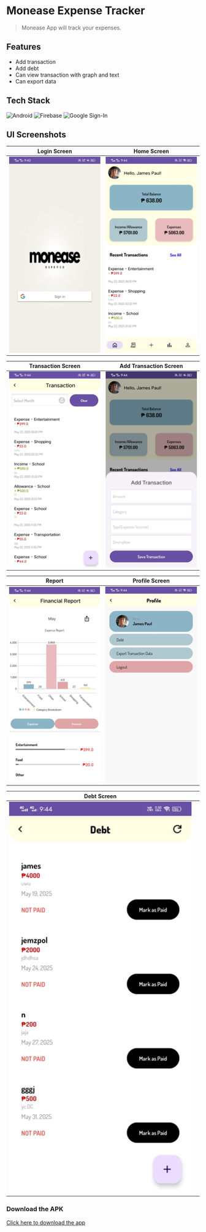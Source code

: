 # Monease Expense Tracker

> Monease App will track your expenses.

## Features
- Add transaction
- Add debt
- Can view transaction with graph and text
- Can export data

## Tech Stack

![Android](https://img.shields.io/badge/Android-Java%20%7C%20XML-3DDC84?style=for-the-badge&logo=android)
![Firebase](https://img.shields.io/badge/Firebase-Backend-yellow?style=for-the-badge&logo=firebase)
![Google Sign-In](https://img.shields.io/badge/Auth-Google%20Sign--In-blue?style=for-the-badge&logo=google)


##  UI Screenshots
| Login Screen | Home Screen |
|-------------|----------------|
| ![Login Screen](screenshots/login.jpg) | ![Home Screen](screenshots/home.jpg) |

| Transaction Screen | Add Transaction Screen |
|-------------|----------------|
|![Transaction Screen](screenshots/transaction.jpg) | ![Add Transaction Screen](screenshots/add.jpg) |

| Report | Profile Screen |
|-------------|----------------|
| ![Report Screen](screenshots/graph.jpg) | ![Profile Screen](screenshots/profile_activity.jpg) |

|Debt Screen|              |
|-------------|-------------|
| ![Debt Screen](screenshots/debt.jpg) |

### Download the APK
[Click here to download the app](https://github.com/james-paul25/monease-expense-app/tree/main/apk/monease.apk)


